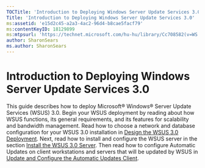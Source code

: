 ```yaml
---
TOCTitle: 'Introduction to Deploying Windows Server Update Services 3.0'
Title: 'Introduction to Deploying Windows Server Update Services 3.0'
ms:assetid: 'e15d2c45-a2a3-4ac2-96d4-b8cae5facf79'
ms:contentKeyID: 18129899
ms:mtpsurl: 'https://technet.microsoft.com/hu-hu/library/Cc708582(v=WS.10)'
author: SharonSears
ms.author: SharonSears
---
```


Introduction to Deploying Windows Server Update Services 3.0
============================================================

This guide describes how to deploy Microsoft® Windows® Server Update Services (WSUS) 3.0. Begin your WSUS deployment by reading about how WSUS functions, its general requirements, and its features for scalability and bandwidth management. Read how to choose a network and database configuration for your WSUS 3.0 installation in [Design the WSUS 3.0 Deployment](https://technet.microsoft.com/45aa4ae3-31c8-4a0b-a472-c665052b2d37). Next, read how to install and configure the WSUS server in the section [Install the WSUS 3.0 Server](https://technet.microsoft.com/71ff9545-c2dd-4825-8aae-b442bbd07daa). Then read how to configure Automatic Updates on client workstations and servers that will be updated by WSUS in [Update and Configure the Automatic Updates Client](https://technet.microsoft.com/f02af94a-8a7b-49fc-9973-b576b942c5b9).

